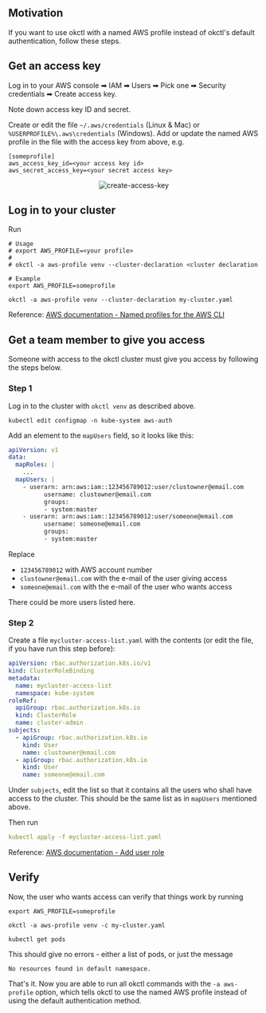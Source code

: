 ## Motivation

If you want to use okctl with a named AWS profile instead of okctl's default authentication, follow these steps.

## Get an access key

Log in to your AWS console ➡ IAM ➡ Users ➡ Pick one ➡ Security credentials ➡ Create access key.

Note down access key ID and secret.

Create or edit the file `~/.aws/credentials` (Linux & Mac) or `%USERPROFILE%\.aws\credentials` (Windows).
Add or update the named AWS profile in the file with the access key from above, e.g.
```
[someprofile]
aws_access_key_id=<your access key id>
aws_secret_access_key=<your secret access key>
```

<span style="display:block;text-align:center">![create-access-key](/img/create-access-key.png)</span>

## Log in to your cluster

Run

```shell
# Usage
# export AWS_PROFILE=<your profile>
#
# okctl -a aws-profile venv --cluster-declaration <cluster declaration 

# Example
export AWS_PROFILE=someprofile

okctl -a aws-profile venv --cluster-declaration my-cluster.yaml
```

Reference: 
  [AWS documentation - Named profiles for the AWS CLI](https://docs.aws.amazon.com/cli/latest/userguide/cli-configure-profiles.html)

## Get a team member to give you access

Someone with access to the okctl cluster must give you access by following the steps below.

### Step 1

Log in to the cluster with `okctl venv` as described above.

```shell
kubectl edit configmap -n kube-system aws-auth
```

Add an element to the `mapUsers` field, so it looks like this:

```yaml
apiVersion: v1
data:
  mapRoles: |
    ...
  mapUsers: |
    - userarn: arn:aws:iam::123456789012:user/clustowner@email.com
          username: clustowner@email.com
          groups:
          - system:master
    - userarn: arn:aws:iam::123456789012:user/someone@email.com
          username: someone@email.com
          groups:
          - system:master
```

Replace

* `123456789012` with AWS account number
* `clustowner@email.com` with the e-mail of the user giving access 
* `someone@email.com` with the e-mail of the user who wants access 

There could be more users listed here.

### Step 2

Create a file `mycluster-access-list.yaml` with the contents (or edit the file, if you have run this step before):

```yaml
apiVersion: rbac.authorization.k8s.io/v1
kind: ClusterRoleBinding
metadata:
  name: mycluster-access-list
  namespace: kube-system
roleRef:
  apiGroup: rbac.authorization.k8s.io
  kind: ClusterRole
  name: cluster-admin
subjects:
  - apiGroup: rbac.authorization.k8s.io
    kind: User
    name: clustowner@email.com
  - apiGroup: rbac.authorization.k8s.io
    kind: User
    name: someone@email.com
```

Under `subjects`, edit the list so that it contains all the users who shall have access to the cluster. This should be the same list as in `mapUsers` mentioned above.

Then run

```yaml
kubectl apply -f mycluster-access-list.yaml
```

Reference: [AWS documentation - Add user role](https://docs.aws.amazon.com/eks/latest/userguide/add-user-role.html)

## Verify

Now, the user who wants access can verify that things work by running

```shell
export AWS_PROFILE=someprofile

okctl -a aws-profile venv -c my-cluster.yaml

kubectl get pods
```

This should give no errors - either a list of pods, or just the message

```
No resources found in default namespace.
```

That's it. Now you are able to run all okctl commands with the `-a aws-profile` option, which tells okctl to use the named AWS profile instead of using the default authentication method.
